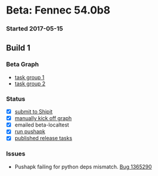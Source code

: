 # Beta: Fennec 54.0b8

### Started 2017-05-15

## Build 1

### Beta Graph
- [task group 1](https://tools.taskcluster.net/push-inspector/#/-74la-DjTSqS4Kea6I8sag)
- [task group 2](https://tools.taskcluster.net/push-inspector/#/URGuaVTFTO2QAEXZmNsmgg)

### Status
- [x] [submit to Shipit](https://wiki.mozilla.org/Release:Release_Automation_on_Mercurial:Starting_a_Release#Submit_to_Ship_It)
- [x] [manually kick off graph](https://github.com/mozilla/releasewarrior/blob/master/how-tos/fennec-temp-relpro.md#start-off-the-fennec-graph)
- [x] emailed beta-localtest
- [x] [run pushapk](https://github.com/mozilla/releasewarrior/blob/master/how-tos/fennec-temp-relpro.md#run-pushapk-manually)
- [x] [published release tasks](https://wiki.mozilla.org/Release:Release_Automation_on_Mercurial:Updates_through_Shipping#Post-release_tasks)

### Issues
- Pushapk failing for python deps mismatch. [Bug 1365290](https://bugzil.la/1365290)


